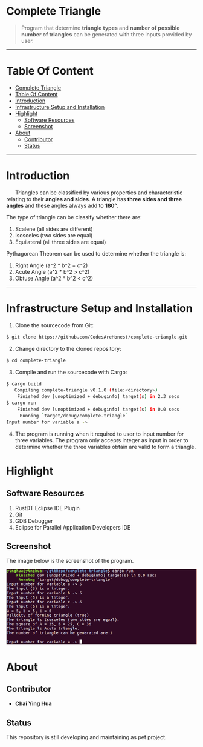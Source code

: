 Complete Triangle
==================
> Program that determine **triangle types** and **number of possible number of triangles** can be generated with three inputs provided by user. 

*** 

Table Of Content 
================

* [Complete Triangle](#complete-triangle) 
* [Table Of Content](#table-of-content) 
* [Introduction](#introduction)
* [Infrastructure Setup and Installation](#infrastructure-setup-and-installation)
* [Highlight](#highlight)
  * [Software Resources](#software-resources)
  * [Screenshot](#screenshot)
* [About](#about)
  * [Contributor](#contributor)
  * [Status](#status)
  
*** 

Introduction
============
&nbsp;&nbsp;&nbsp;&nbsp;&nbsp;&nbsp;Triangles can be classified by various properties and characteristic relating to their **angles and sides**. A triangle has **three sides and three angles** and these angles always add to **180°**.  

The type of triangle can be classify whether there are:  
1. Scalene (all sides are different)  
2. Isosceles (two sides are equal)  
3. Equilateral (all three sides are equal)  

Pythagorean Theorem can be used to determine whether the triangle is: 
1. Right Angle  (a^2 * b^2 = c^2) 
2. Acute Angle  (a^2 * b^2 > c^2)
3. Obtuse Angle (a^2 * b^2 < c^2)  

*** 

Infrastructure Setup and Installation
=====================================
1. Clone the sourcecode from Git: 
``` sh 
$ git clone https://github.com/CodesAreHonest/complete-triangle.git
``` 

2. Change directory to the cloned repository: 
``` sh 
$ cd complete-triangle
```

3. Compile and run the sourcecode with Cargo: 
``` sh 
$ cargo build 
   Compiling complete-triangle v0.1.0 (file:<directory>)
    Finished dev [unoptimized + debuginfo] target(s) in 2.3 secs
$ cargo run 
    Finished dev [unoptimized + debuginfo] target(s) in 0.0 secs
     Running `target/debug/complete-triangle`
Input number for variable a -> 
``` 

4. The program is running when it required to user to input number for three variables. The program only accepts integer as input in order to determine whether the three variables obtain are valid to form a triangle. 


Highlight
=========
Software Resources
-------------------
1. RustDT Eclipse IDE Plugin  
2. Git  
3. GDB Debugger  
4. Eclipse for Parallel Application Developers IDE  

Screenshot
----------
The image below is the screenshot of the program. 
<p align="center"><img src="img/runtime-screenshot.png"/></p>

About 
=====
Contributor
-----------
- **Chai Ying Hua** 

Status 
------
This repository is still developing and maintaining as pet project. 



